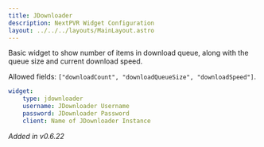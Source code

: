 ```yaml
---
title: JDownloader
description: NextPVR Widget Configuration
layout: ../../../layouts/MainLayout.astro
---
```


Basic widget to show number of items in download queue, along with the queue size and current download speed.

Allowed fields: `["downloadCount", "downloadQueueSize", "downloadSpeed"]`.

```yaml
widget:
    type: jdownloader
    username: JDownloader Username
    password: JDownloader Password
    client: Name of JDownloader Instance
```

*Added in v0.6.22*
